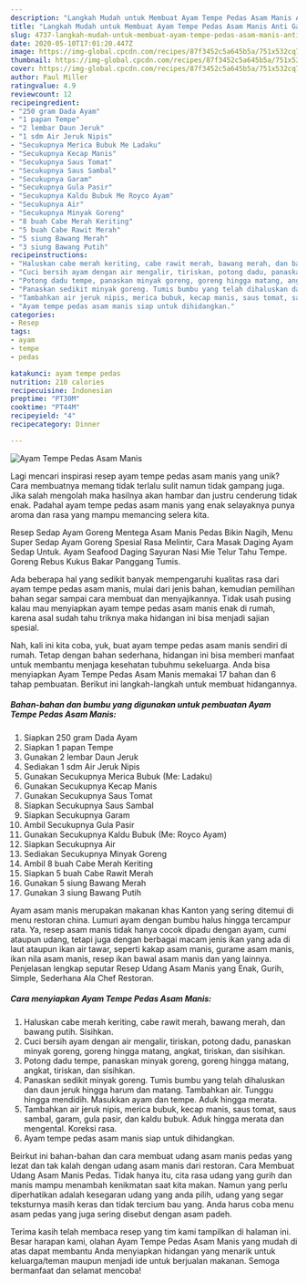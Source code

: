 ```yaml
---
description: "Langkah Mudah untuk Membuat Ayam Tempe Pedas Asam Manis Anti Gagal"
title: "Langkah Mudah untuk Membuat Ayam Tempe Pedas Asam Manis Anti Gagal"
slug: 4737-langkah-mudah-untuk-membuat-ayam-tempe-pedas-asam-manis-anti-gagal
date: 2020-05-10T17:01:20.447Z
image: https://img-global.cpcdn.com/recipes/87f3452c5a645b5a/751x532cq70/ayam-tempe-pedas-asam-manis-foto-resep-utama.jpg
thumbnail: https://img-global.cpcdn.com/recipes/87f3452c5a645b5a/751x532cq70/ayam-tempe-pedas-asam-manis-foto-resep-utama.jpg
cover: https://img-global.cpcdn.com/recipes/87f3452c5a645b5a/751x532cq70/ayam-tempe-pedas-asam-manis-foto-resep-utama.jpg
author: Paul Miller
ratingvalue: 4.9
reviewcount: 12
recipeingredient:
- "250 gram Dada Ayam"
- "1 papan Tempe"
- "2 lembar Daun Jeruk"
- "1 sdm Air Jeruk Nipis"
- "Secukupnya Merica Bubuk Me Ladaku"
- "Secukupnya Kecap Manis"
- "Secukupnya Saus Tomat"
- "Secukupnya Saus Sambal"
- "Secukupnya Garam"
- "Secukupnya Gula Pasir"
- "Secukupnya Kaldu Bubuk Me Royco Ayam"
- "Secukupnya Air"
- "Secukupnya Minyak Goreng"
- "8 buah Cabe Merah Keriting"
- "5 buah Cabe Rawit Merah"
- "5 siung Bawang Merah"
- "3 siung Bawang Putih"
recipeinstructions:
- "Haluskan cabe merah keriting, cabe rawit merah, bawang merah, dan bawang putih. Sisihkan."
- "Cuci bersih ayam dengan air mengalir, tiriskan, potong dadu, panaskan minyak goreng, goreng hingga matang, angkat, tiriskan, dan sisihkan."
- "Potong dadu tempe, panaskan minyak goreng, goreng hingga matang, angkat, tiriskan, dan sisihkan."
- "Panaskan sedikit minyak goreng. Tumis bumbu yang telah dihaluskan dan daun jeruk hingga harum dan matang. Tambahkan air. Tunggu hingga mendidih. Masukkan ayam dan tempe. Aduk hingga merata."
- "Tambahkan air jeruk nipis, merica bubuk, kecap manis, saus tomat, saus sambal, garam, gula pasir, dan kaldu bubuk. Aduk hingga merata dan mengental. Koreksi rasa."
- "Ayam tempe pedas asam manis siap untuk dihidangkan."
categories:
- Resep
tags:
- ayam
- tempe
- pedas

katakunci: ayam tempe pedas 
nutrition: 210 calories
recipecuisine: Indonesian
preptime: "PT30M"
cooktime: "PT44M"
recipeyield: "4"
recipecategory: Dinner

---
```



![Ayam Tempe Pedas Asam Manis](https://img-global.cpcdn.com/recipes/87f3452c5a645b5a/751x532cq70/ayam-tempe-pedas-asam-manis-foto-resep-utama.jpg)

Lagi mencari inspirasi resep ayam tempe pedas asam manis yang unik? Cara membuatnya memang tidak terlalu sulit namun tidak gampang juga. Jika salah mengolah maka hasilnya akan hambar dan justru cenderung tidak enak. Padahal ayam tempe pedas asam manis yang enak selayaknya punya aroma dan rasa yang mampu memancing selera kita.

Resep Sedap Ayam Goreng Mentega Asam Manis Pedas Bikin Nagih, Menu Super Sedap Ayam Goreng Spesial Rasa Melintir, Cara Masak Daging Ayam Sedap Untuk. Ayam Seafood Daging Sayuran Nasi Mie Telur Tahu Tempe. Goreng Rebus Kukus Bakar Panggang Tumis.

Ada beberapa hal yang sedikit banyak mempengaruhi kualitas rasa dari ayam tempe pedas asam manis, mulai dari jenis bahan, kemudian pemilihan bahan segar sampai cara membuat dan menyajikannya. Tidak usah pusing kalau mau menyiapkan ayam tempe pedas asam manis enak di rumah, karena asal sudah tahu triknya maka hidangan ini bisa menjadi sajian spesial.


Nah, kali ini kita coba, yuk, buat ayam tempe pedas asam manis sendiri di rumah. Tetap dengan bahan sederhana, hidangan ini bisa memberi manfaat untuk membantu menjaga kesehatan tubuhmu sekeluarga. Anda bisa menyiapkan Ayam Tempe Pedas Asam Manis memakai 17 bahan dan 6 tahap pembuatan. Berikut ini langkah-langkah untuk membuat hidangannya.

<!--inarticleads1-->

##### Bahan-bahan dan bumbu yang digunakan untuk pembuatan Ayam Tempe Pedas Asam Manis:

1. Siapkan 250 gram Dada Ayam
1. Siapkan 1 papan Tempe
1. Gunakan 2 lembar Daun Jeruk
1. Sediakan 1 sdm Air Jeruk Nipis
1. Gunakan Secukupnya Merica Bubuk (Me: Ladaku)
1. Gunakan Secukupnya Kecap Manis
1. Gunakan Secukupnya Saus Tomat
1. Siapkan Secukupnya Saus Sambal
1. Siapkan Secukupnya Garam
1. Ambil Secukupnya Gula Pasir
1. Gunakan Secukupnya Kaldu Bubuk (Me: Royco Ayam)
1. Siapkan Secukupnya Air
1. Sediakan Secukupnya Minyak Goreng
1. Ambil 8 buah Cabe Merah Keriting
1. Siapkan 5 buah Cabe Rawit Merah
1. Gunakan 5 siung Bawang Merah
1. Gunakan 3 siung Bawang Putih


Ayam asam manis merupakan makanan khas Kanton yang sering ditemui di menu restoran china. Lumuri ayam dengan bumbu halus hingga tercampur rata. Ya, resep asam manis tidak hanya cocok dipadu dengan ayam, cumi ataupun udang, tetapi juga dengan berbagai macam jenis ikan yang ada di laut ataupun ikan air tawar, seperti kakap asam manis, gurame asam manis, ikan nila asam manis, resep ikan bawal asam manis dan yang lainnya. Penjelasan lengkap seputar Resep Udang Asam Manis yang Enak, Gurih, Simple, Sederhana Ala Chef Restoran. 

<!--inarticleads2-->

##### Cara menyiapkan Ayam Tempe Pedas Asam Manis:

1. Haluskan cabe merah keriting, cabe rawit merah, bawang merah, dan bawang putih. Sisihkan.
1. Cuci bersih ayam dengan air mengalir, tiriskan, potong dadu, panaskan minyak goreng, goreng hingga matang, angkat, tiriskan, dan sisihkan.
1. Potong dadu tempe, panaskan minyak goreng, goreng hingga matang, angkat, tiriskan, dan sisihkan.
1. Panaskan sedikit minyak goreng. Tumis bumbu yang telah dihaluskan dan daun jeruk hingga harum dan matang. Tambahkan air. Tunggu hingga mendidih. Masukkan ayam dan tempe. Aduk hingga merata.
1. Tambahkan air jeruk nipis, merica bubuk, kecap manis, saus tomat, saus sambal, garam, gula pasir, dan kaldu bubuk. Aduk hingga merata dan mengental. Koreksi rasa.
1. Ayam tempe pedas asam manis siap untuk dihidangkan.


Beirkut ini bahan-bahan dan cara membuat udang asam manis pedas yang lezat dan tak kalah dengan udang asam manis dari restoran. Cara Membuat Udang Asam Manis Pedas. Tidak hanya itu, cita rasa udang yang gurih dan manis mampu menambah kenikmatan saat kita makan. Namun yang perlu diperhatikan adalah kesegaran udang yang anda pilih, udang yang segar teksturnya masih keras dan tidak tercium bau yang. Anda harus coba menu asam pedas yang juga sering disebut dengan asam padeh. 

Terima kasih telah membaca resep yang tim kami tampilkan di halaman ini. Besar harapan kami, olahan Ayam Tempe Pedas Asam Manis yang mudah di atas dapat membantu Anda menyiapkan hidangan yang menarik untuk keluarga/teman maupun menjadi ide untuk berjualan makanan. Semoga bermanfaat dan selamat mencoba!
